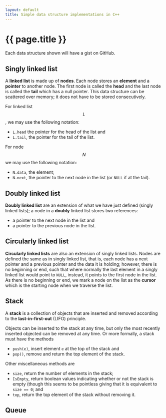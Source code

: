 ```yaml
---
layout: default
title: Simple data structure implementations in C++
---
```


# {{ page.title }}

Each data structure shown will have a gist on GitHub.

## Singly linked list

A **linked list** is made up of **nodes**. Each node stores an **element** and a **pointer** to another node. The first node is called the **head** and the last node is called the **tail** which has a null pointer. This data structure can be scattered over memory; it does not have to be stored consecutively.

For linked list $$L$$, we may use the following notation:
* `L.head` the pointer for the head of the list and
* `L.tail`, the pointer for the tail of the list.

For node $$N$$ we may use the following notation:
* `N.data`, the element;
* `N.next`, the pointer to the next node in the list (or `NULL` if at the tail).

<script src="https://gist.github.com/benapier/0e7d1cebe2801d387609e20ec594646a.js"></script>

## Doubly linked list

**Doubly linked list** are an extension of what we have just defined (singly linked lists); a node in a **doubly** linked list stores two references:
* a pointer to the next node in the list and
* a pointer to the previous node in the list.

<script src="https://gist.github.com/benapier/590b5b808907cb8a4d2265562b197dfc.js"></script>

## Circularly linked list

**Circularly linked lists** are also an extension of singly linked lists. Nodes are defined the same as in singly linked list, that is, each node has a next pointer and a previous pointer and the data it is holding; however, there is no beginning or end, such that where normally the last element in a singly linked list would point to `NULL`, instead, it points to the first node in the list. As there is no beginning or end, we mark a node on the list as the **cursor** which is the starting node when we traverse the list.

<script src="https://gist.github.com/benapier/aa200b937771991f147c9f183f3c6783.js"></script>

## Stack

A **stack** is a collection of objects that are inserted and removed according to the **last-in-first-out** (LIFO) principle.
    
Objects can be inserted to the stack at any time, but only the most recently inserted objected can be removed at any time. Or more formally, a stack must have the methods
 
* `push(e)`, insert element `e` at the top of the stack and
* `pop()`, remove and return the top element of the stack.

Other miscellaneous methods are
* `size`, return the number of elements in the stack;
* `IsEmpty`, return boolean values indicating whether or not the stack is empty (though this seems to be pointless giving that it is equivalent to `size == 0`; and
* `top`, return the top element of the stack without removing it.

## Queue
